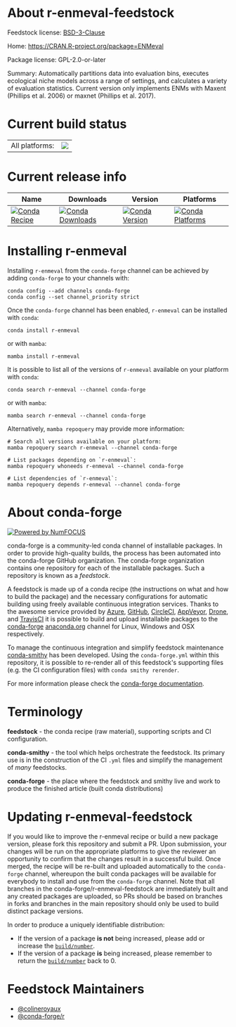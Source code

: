 About r-enmeval-feedstock
=========================

Feedstock license: [BSD-3-Clause](https://github.com/conda-forge/r-enmeval-feedstock/blob/main/LICENSE.txt)

Home: https://CRAN.R-project.org/package=ENMeval

Package license: GPL-2.0-or-later

Summary: Automatically partitions data into evaluation bins, executes ecological niche models across a range of settings, and calculates a variety of evaluation statistics.  Current version only implements ENMs with Maxent (Phillips et al. 2006) or maxnet (Phillips et al. 2017).

Current build status
====================


<table><tr><td>All platforms:</td>
    <td>
      <a href="https://dev.azure.com/conda-forge/feedstock-builds/_build/latest?definitionId=12269&branchName=main">
        <img src="https://dev.azure.com/conda-forge/feedstock-builds/_apis/build/status/r-enmeval-feedstock?branchName=main">
      </a>
    </td>
  </tr>
</table>

Current release info
====================

| Name | Downloads | Version | Platforms |
| --- | --- | --- | --- |
| [![Conda Recipe](https://img.shields.io/badge/recipe-r--enmeval-green.svg)](https://anaconda.org/conda-forge/r-enmeval) | [![Conda Downloads](https://img.shields.io/conda/dn/conda-forge/r-enmeval.svg)](https://anaconda.org/conda-forge/r-enmeval) | [![Conda Version](https://img.shields.io/conda/vn/conda-forge/r-enmeval.svg)](https://anaconda.org/conda-forge/r-enmeval) | [![Conda Platforms](https://img.shields.io/conda/pn/conda-forge/r-enmeval.svg)](https://anaconda.org/conda-forge/r-enmeval) |

Installing r-enmeval
====================

Installing `r-enmeval` from the `conda-forge` channel can be achieved by adding `conda-forge` to your channels with:

```
conda config --add channels conda-forge
conda config --set channel_priority strict
```

Once the `conda-forge` channel has been enabled, `r-enmeval` can be installed with `conda`:

```
conda install r-enmeval
```

or with `mamba`:

```
mamba install r-enmeval
```

It is possible to list all of the versions of `r-enmeval` available on your platform with `conda`:

```
conda search r-enmeval --channel conda-forge
```

or with `mamba`:

```
mamba search r-enmeval --channel conda-forge
```

Alternatively, `mamba repoquery` may provide more information:

```
# Search all versions available on your platform:
mamba repoquery search r-enmeval --channel conda-forge

# List packages depending on `r-enmeval`:
mamba repoquery whoneeds r-enmeval --channel conda-forge

# List dependencies of `r-enmeval`:
mamba repoquery depends r-enmeval --channel conda-forge
```


About conda-forge
=================

[![Powered by
NumFOCUS](https://img.shields.io/badge/powered%20by-NumFOCUS-orange.svg?style=flat&colorA=E1523D&colorB=007D8A)](https://numfocus.org)

conda-forge is a community-led conda channel of installable packages.
In order to provide high-quality builds, the process has been automated into the
conda-forge GitHub organization. The conda-forge organization contains one repository
for each of the installable packages. Such a repository is known as a *feedstock*.

A feedstock is made up of a conda recipe (the instructions on what and how to build
the package) and the necessary configurations for automatic building using freely
available continuous integration services. Thanks to the awesome service provided by
[Azure](https://azure.microsoft.com/en-us/services/devops/), [GitHub](https://github.com/),
[CircleCI](https://circleci.com/), [AppVeyor](https://www.appveyor.com/),
[Drone](https://cloud.drone.io/welcome), and [TravisCI](https://travis-ci.com/)
it is possible to build and upload installable packages to the
[conda-forge](https://anaconda.org/conda-forge) [anaconda.org](https://anaconda.org/)
channel for Linux, Windows and OSX respectively.

To manage the continuous integration and simplify feedstock maintenance
[conda-smithy](https://github.com/conda-forge/conda-smithy) has been developed.
Using the ``conda-forge.yml`` within this repository, it is possible to re-render all of
this feedstock's supporting files (e.g. the CI configuration files) with ``conda smithy rerender``.

For more information please check the [conda-forge documentation](https://conda-forge.org/docs/).

Terminology
===========

**feedstock** - the conda recipe (raw material), supporting scripts and CI configuration.

**conda-smithy** - the tool which helps orchestrate the feedstock.
                   Its primary use is in the construction of the CI ``.yml`` files
                   and simplify the management of *many* feedstocks.

**conda-forge** - the place where the feedstock and smithy live and work to
                  produce the finished article (built conda distributions)


Updating r-enmeval-feedstock
============================

If you would like to improve the r-enmeval recipe or build a new
package version, please fork this repository and submit a PR. Upon submission,
your changes will be run on the appropriate platforms to give the reviewer an
opportunity to confirm that the changes result in a successful build. Once
merged, the recipe will be re-built and uploaded automatically to the
`conda-forge` channel, whereupon the built conda packages will be available for
everybody to install and use from the `conda-forge` channel.
Note that all branches in the conda-forge/r-enmeval-feedstock are
immediately built and any created packages are uploaded, so PRs should be based
on branches in forks and branches in the main repository should only be used to
build distinct package versions.

In order to produce a uniquely identifiable distribution:
 * If the version of a package **is not** being increased, please add or increase
   the [``build/number``](https://docs.conda.io/projects/conda-build/en/latest/resources/define-metadata.html#build-number-and-string).
 * If the version of a package **is** being increased, please remember to return
   the [``build/number``](https://docs.conda.io/projects/conda-build/en/latest/resources/define-metadata.html#build-number-and-string)
   back to 0.

Feedstock Maintainers
=====================

* [@colineroyaux](https://github.com/colineroyaux/)
* [@conda-forge/r](https://github.com/orgs/conda-forge/teams/r/)


